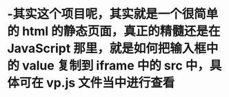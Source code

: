 # -其实这个项目呢，其实就是一个很简单的 html 的静态页面，真正的精髓还是在 JavaScript 那里，就是如何把输入框中的 value 复制到 iframe 中的 src 中，具体可在 vp.js 文件当中进行查看
